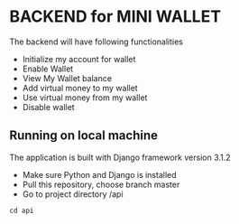 # BACKEND for MINI WALLET
The backend will have following functionalities

- Initialize my account for wallet
- Enable Wallet
- View My Wallet balance
- Add virtual money to my wallet
- Use virtual money from my wallet
- Disable wallet

## Running on local machine
The application is built with Django framework version 3.1.2
* Make sure Python and Django is installed
* Pull this repository, choose branch master
* Go to project directory /api 
```
cd api
```
